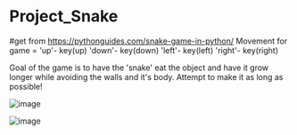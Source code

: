 # Project_Snake
#get from https://pythonguides.com/snake-game-in-python/
Movement for game = 
'up'- key(up)
'down'- key(down)
'left'- key(left)
'right'- key(right)

Goal of the game is to have the 'snake' eat the object and have it grow longer while avoiding the walls and it's body. 
Attempt to make it as long as possible!


![image](https://github.com/user-attachments/assets/d43e7058-181b-4141-9a76-084f4dd89620)


![image](https://github.com/user-attachments/assets/016b5f34-55c7-4733-9916-99d55e880ded)
